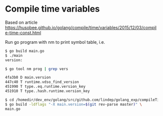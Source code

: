 Compile time variables
=====

Based on article
https://husobee.github.io/golang/compile/time/variables/2015/12/03/compile-time-const.html

Run go program with nm to print symbol table, i.e.

```bash
$ go build main.go
$ ./main
version:  

$ go tool nm prog | grep vers

4fa3b0 D main.version
447c40 T runtime.vdso_find_version
451990 T type..eq.runtime.version_key
451910 T type..hash.runtime.version_key
```

```bash
$ cd /homedir/dev_env/golang/src/github.com/lindep/golang_exp/compileTimeVars
$ go build -ldflags "-X main.version=$(git rev-parse master)" \
main.go
```

